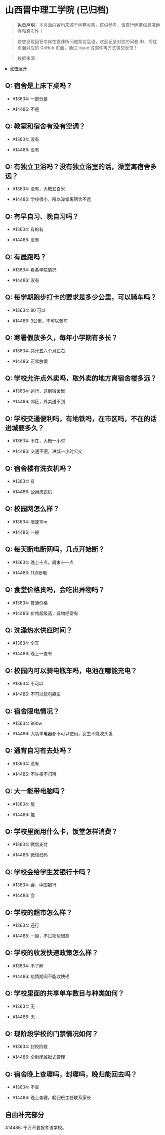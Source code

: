 # 山西晋中理工学院 (已归档)

> [免责声明](https://colleges.chat/#_3)：本页面内容均来源于问卷收集，仅供参考，请自行确定信息准确性和真实性！

> 若您发现回答中存在答非所问或胡言乱语，欢迎记录对应的问卷 ID，前往页面对应的 GitHub 页面，通过 issue 或邮件等方式提交反馈！

> 数据来源：

<details><summary>点击展开</summary>
<ul>
<li>A13634: 2233853187@qq.com (2022 年 06 月)</li>
<li>A14486: 匿名 (2022 年 07 月)</li>
</ul>
</details>

## Q: 宿舍是上床下桌吗？

- A13634: 一部分是

- A14486: 不是

## Q: 教室和宿舍有没有空调？

- A13634: 没有

- A14486: 没有

## Q: 有独立卫浴吗？没有独立浴室的话，澡堂离宿舍多远？

- A13634: 没有，大概五百米

- A14486: 学校很小，所以澡堂离宿舍不远

## Q: 有早自习、晚自习吗？

- A13634: 有的有

- A14486: 没有

## Q: 有晨跑吗？

- A13634: 看各学院情况

- A14486: 没有

## Q: 每学期跑步打卡的要求是多少公里，可以骑车吗？

- A13634: 80 可以

- A14486: 3公里，不可以骑车

## Q: 寒暑假放多久，每年小学期有多长？

- A13634: 共计五六个月左右

- A14486: 正常放假

## Q: 学校允许点外卖吗，取外卖的地方离宿舍楼多远？

- A13634: 运行，送到宿舍里

- A14486: 郊区，外卖送不到

## Q: 学校交通便利吗，有地铁吗，在市区吗，不在的话进城要多久？

- A13634: 不在，大概一小时

- A14486: 交通不便，进城一小时公交

## Q: 宿舍楼有洗衣机吗？

- A13634: 有

- A14486: 公用洗衣机

## Q: 校园网怎么样？

- A13634: 限速10m

- A14486: 一般

## Q: 每天断电断网吗，几点开始断？

- A13634: 晚上十点，周末十一点

- A14486: 11点断电

## Q: 食堂价格贵吗，会吃出异物吗？

- A13634: 普通价格

- A14486: 价格超级高，异物经常有

## Q: 洗澡热水供应时间？

- A13634: 全天

- A14486: 晚上一直有

## Q: 校园内可以骑电瓶车吗，电池在哪能充电？

- A13634: 不可以

- A14486: 不可以骑电瓶车

## Q: 宿舍限电情况？

- A13634: 800w

- A14486: 大功率电器都不可以使用，女生不能吹头发

## Q: 通宵自习有去处吗？

- A13634: 没有

- A14486: 不许夜不归宿

## Q: 大一能带电脑吗？

- A13634: 能

- A14486: 能

## Q: 学校里面用什么卡，饭堂怎样消费？

- A13634: 微信支付

- A14486: 微信扫码

## Q: 学校会给学生发银行卡吗？

- A13634: 会，中国银行

- A14486: 会

## Q: 学校的超市怎么样？

- A13634: 还行

- A14486: 一般，不过物价很高

## Q: 学校的收发快递政策怎么样？

- A13634: 不了解

- A14486: 疫情期间不能收快递

## Q: 学校里面的共享单车数目与种类如何？

- A13634: 无

- A14486: 无

## Q: 现阶段学校的门禁情况如何？

- A13634: 封校阶段

- A14486: 全封闭监狱式管理

## Q: 宿舍晚上查寝吗，封寝吗，晚归能回去吗？

- A13634: 不查

- A14486: 晚上查寝，晚归班主任联系家长

## 自由补充部分

A14486: 千万不要报考该学校。